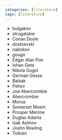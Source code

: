 ```yaml
---
categories: [literature]
tags: [literature]
---
```


* bulgakov
* strugatskie
* Conan Doyle
* dostoevski
* nabokov
* gougo
* Edgar Alan Poe
* Iohan Gete
* Nikola Gogol
* German Gesse
* Balsak
* Pehov
* Joe Abercrombie
* Abercrombie
* Morua
* Somerset Moem
* Prosper Merime
* Duglas Adams
* Isak Asimov
* Joahn Rowling
* Tolkien
